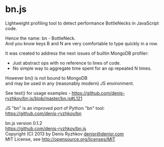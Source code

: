 bn.js
=====

Lightweight profiling tool to detect performance BottleNecks in JavaScript code.

Hence the name: bn - BottleNeck.  
And you know keys B and N are very comfortable to type quickly in a row.

It was created to address the next issues of builtin MongoDB profiler:
* Just abstract ops with no reference to lines of code.
* No simple way to aggregate time spent for an op repeated N times.

However bn() is not bound to MongoDB  
and may be used in any (reasonably modern) JS environment.

See test() for usage examples - https://github.com/denis-ryzhkov/bn.js/blob/master/bn.js#L121

JS "bn" is an improved port of Python "bn" tool:  
https://github.com/denis-ryzhkov/bn

bn.js version 0.1.2  
https://github.com/denis-ryzhkov/bn.js  
Copyright (C) 2013 by Denis Ryzhkov <denisr@denisr.com>  
MIT License, see http://opensource.org/licenses/MIT
